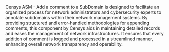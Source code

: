 Censys ASM - Add a comment to a SubDomain is designed to facilitate an organized process for network administrators and cybersecurity experts to annotate subdomains within their network management systems. By providing structured and error-handled methodologies for appending comments, this component by Censys aids in maintaining detailed records and eases the management of network infrastructures. It ensures that every addition of comment is logged and processed in a streamlined manner, enhancing overall network transparency and operability.
